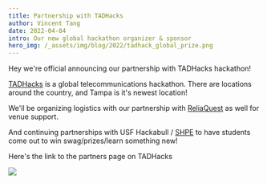```yaml
---
title: Partnership with TADHacks
author: Vincent Tang
date: 2022-04-04
intro: Our new global hackathon organizer & sponsor
hero_img: /_assets/img/blog/2022/tadhack_global_prize.png
---
```


Hey we're official announcing our partnership with TADHacks hackathon!

[TADHacks](https://tadhack.com/2022) is a global telecommunications hackathon. There are locations around the country, and Tampa is it's newest location!

We'll be organizing logistics with our partnership with [ReliaQuest](https://reliaquest.com) as well for venue support.

And continuing partnerships with USF Hackabull / [SHPE](https://bullsconnect.usf.edu/shpe/home/) to have students come out to win swag/prizes/learn something new!

Here's the link to the partners page on TADHacks

![](/_assets/img/blog/2022/tadhacks_partners.png)

